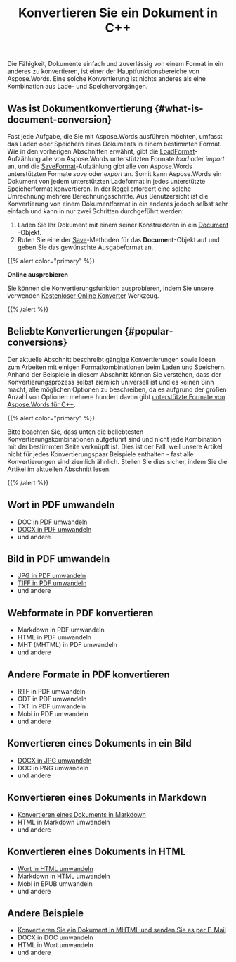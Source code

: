 ﻿---
title: Konvertieren Sie ein Dokument in C++
second_title: Aspose.Words für C++
articleTitle: Ein Dokument konvertieren
linktitle: Ein Dokument konvertieren
type: docs
description: "Konvertieren Sie Dokumente einfach mit C++ von einem Format in ein anderes. Sie können mit allen gängigen Formaten wie Microsoft Word -Formaten wie DOCX oder DOC, OpenDocument-Formaten wie ODT oder OTT, Webformaten wie HTML oder XHTML, Textformaten wie MarkDown oder TXT und anderen arbeiten."
keywords: "convert a document c++, convert documents from one format to another c++, convert to markdown c++, convert pdf to docx C++, convert docx to pdf C++, convert doc to pdf C++, convert a document Aspose for C++"
weight: 30
url: /de/cpp/convert-a-document/
---

Die Fähigkeit, Dokumente einfach und zuverlässig von einem Format in ein anderes zu konvertieren, ist einer der Hauptfunktionsbereiche von Aspose.Words. Eine solche Konvertierung ist nichts anderes als eine Kombination aus Lade- und Speichervorgängen.

## Was ist Dokumentkonvertierung {#what-is-document-conversion}

Fast jede Aufgabe, die Sie mit Aspose.Words ausführen möchten, umfasst das Laden oder Speichern eines Dokuments in einem bestimmten Format. Wie in den vorherigen Abschnitten erwähnt, gibt die [LoadFormat](https://reference.aspose.com/words/cpp/aspose.words/loadformat/)-Aufzählung alle von Aspose.Words unterstützten Formate *load* oder *import* an, und die [SaveFormat](https://reference.aspose.com/words/cpp/aspose.words/saveformat/)-Aufzählung gibt alle von Aspose.Words unterstützten Formate *save* oder *export* an. Somit kann Aspose.Words ein Dokument von jedem unterstützten Ladeformat in jedes unterstützte Speicherformat konvertieren. In der Regel erfordert eine solche Umrechnung mehrere Berechnungsschritte. Aus Benutzersicht ist die Konvertierung von einem Dokumentformat in ein anderes jedoch selbst sehr einfach und kann in nur zwei Schritten durchgeführt werden:

1. Laden Sie Ihr Dokument mit einem seiner Konstruktoren in ein [Document](https://reference.aspose.com/words/cpp/class/aspose.words.document) -Objekt.
1. Rufen Sie eine der [Save](https://reference.aspose.com/words/cpp/class/aspose.words.saving.save_output_parameters)-Methoden für das **Document**-Objekt auf und geben Sie das gewünschte Ausgabeformat an.

{{% alert color="primary" %}}

**Online ausprobieren**

Sie können die Konvertierungsfunktion ausprobieren, indem Sie unsere verwenden [Kostenloser Online Konverter](https://products.aspose.app/words/conversion) Werkzeug.

{{% /alert %}}

## Beliebte Konvertierungen {#popular-conversions}

Der aktuelle Abschnitt beschreibt gängige Konvertierungen sowie Ideen zum Arbeiten mit einigen Formatkombinationen beim Laden und Speichern. Anhand der Beispiele in diesem Abschnitt können Sie verstehen, dass der Konvertierungsprozess selbst ziemlich universell ist und es keinen Sinn macht, alle möglichen Optionen zu beschreiben, da es aufgrund der großen Anzahl von Optionen mehrere hundert davon gibt [unterstützte Formate von Aspose.Words für C++](/words/cpp/supported-document-formats/).

{{% alert color="primary" %}}

Bitte beachten Sie, dass unten die beliebtesten Konvertierungskombinationen aufgeführt sind und nicht jede Kombination mit der bestimmten Seite verknüpft ist. Dies ist der Fall, weil unsere Artikel nicht für jedes Konvertierungspaar Beispiele enthalten - fast alle Konvertierungen sind ziemlich ähnlich. Stellen Sie dies sicher, indem Sie die Artikel im aktuellen Abschnitt lesen.

{{% /alert %}}

<div class="row">
	<div class="col-md-6">
		<h2>Wort in PDF umwandeln</h2>
			<ul>
				<li><a href="/words/cpp/convert-a-document-to-pdf/#converting-doc-or-docx-to-pdf">DOC in PDF umwandeln</a></li>
				<li><a href="/words/cpp/convert-a-document-to-pdf/#converting-doc-or-docx-to-pdf">DOCX in PDF umwandeln</a></li>
				<li>und andere</li>
			</ul>
		<h2>Bild in PDF umwandeln</h2>
			<ul>
				<li><a href="/words/cpp/convert-a-document-to-pdf/#convert-an-image-to-pdf">JPG in PDF umwandeln</a></li>
				<li><a href="/words/cpp/convert-a-document-to-pdf/#convert-an-image-to-pdf">TIFF in PDF umwandeln</a></li>
				<li>und andere</li>
			</ul>
		<h2>Webformate in PDF konvertieren</h2>
			<ul>
				<li>Markdown in PDF umwandeln</li>
				<li>HTML in PDF umwandeln</li>
				<li>MHT (MHTML) in PDF umwandeln</li>
				<li>und andere</li>
			</ul>
		<h2>Andere Formate in PDF konvertieren</h2>
			<ul>
				<li>RTF in PDF umwandeln</li>
				<li>ODT in PDF umwandeln</li>
				<li>TXT in PDF umwandeln</li>
				<li>Mobi in PDF umwandeln</li>
				<li>und andere</li>
			</ul>
	</div>
	<div class="col-md-6">
		<h2>Konvertieren eines Dokuments in ein Bild</h2>
			<ul>
				<li><a href="/words/cpp/convert-a-document-to-an-image/">DOCX in JPG umwandeln</a></li>
				<li>DOC in PNG umwandeln</li>
				<li>und andere</li>
			</ul>
		<h2>Konvertieren eines Dokuments in Markdown</h2>
			<ul>
				<li><a href="/words/cpp/convert-a-document-to-markdown/">Konvertieren eines Dokuments in Markdown</a></li>
				<li>HTML in Markdown umwandeln</li>
				<li>und andere</li>
			</ul>
		<h2>Konvertieren eines Dokuments in HTML</h2>
			<ul>
				<li><a href="/words/cpp/convert-a-document-to-html-mhtml-or-epub/#convert-a-document">Wort in HTML umwandeln</a></li>
				<li>Markdown in HTML umwandeln</li>
				<li>Mobi in EPUB umwandeln</li>
				<li>und andere</li>
			</ul>
		<h2>Andere Beispiele</h2>
			<ul>
				<li><a href="/words/cpp/convert-a-document-to-mhtml-and-send-it-by-email/">Konvertieren Sie ein Dokument in MHTML und senden Sie es per E-Mail</a></li>
				<li>DOCX in DOC umwandeln</li>
				<li>HTML in Wort umwandeln</li>
				<li>und andere</li>
			</ul>
	</div>
</div>
